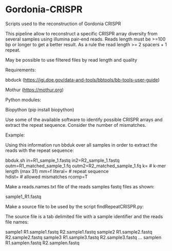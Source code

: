 # Gordonia-CRISPR
Scripts used to the reconstruction of Gordonia CRISPR

This pipeline allow to reconstruct a specific CRISPR array diversity from several samples using illumina pair-end reads. Reads length must be >=100 bp or longer to get a better result. As a rule the read length >= 2 spacers + 1 repeat.

May be possible to use filtered files by read length and quality 

Requirements:

bbduck (https://jgi.doe.gov/data-and-tools/bbtools/bb-tools-user-guide)

Mothur (https://mothur.org)

Python modules:

Biopython (pip install biopython)

Use some of the available software to identify possible CRISPR arrays and extract the repeat sequence. Consider the number of mismatches.

Example:




Using this information run bbduk over all samples in order to extract the reads with the repeat sequence:

bbduk.sh
in=R1_sample_1.fastq
in2=R2_sample_1.fastq
outm=R1_matched_sample_1.fq
outm2=R2_matched_sample_1.fq
k=			# k-mer length (max 31)
mm=f
literal= 		# repeat sequence   
hdist= 		# allowed mismatches
rcomp=T


Make a reads.names.txt file of the reads samples fastq files as shown:

sample1_R1.fastq


Make a source file to be used by the script findRepeatCRISPR.py:

The source file is a tab delimited file with a sample identifier and the reads file names:

sample1	R1.sample1.fastq	R2.sample1.fastq
sample2	R1.sample2.fastq	R2.sample2.fastq
sample3	R1.sample3.fastq	R2.sample3.fastq
…
samplen	R1.samplen.fastq	R2.samplen.fastq

